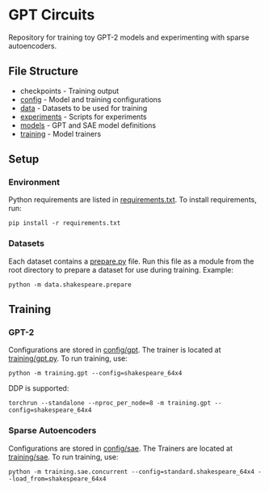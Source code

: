 # GPT Circuits
Repository for training toy GPT-2 models and experimenting with sparse autoencoders.

## File Structure
* checkpoints - Training output
* [config](config) - Model and training configurations
* [data](data) - Datasets to be used for training
* [experiments](experiments) - Scripts for experiments
* [models](models) - GPT and SAE model definitions
* [training](training) - Model trainers

## Setup

### Environment
Python requirements are listed in [requirements.txt](requirements.txt). To install requirements, run:

```
pip install -r requirements.txt
```

### Datasets
Each dataset contains a [prepare.py](data/shakespeare/prepare.py) file. Run this file as a module from the root directory to prepare a dataset for use during training. Example:
```
python -m data.shakespeare.prepare
```

## Training

### GPT-2

Configurations are stored in [config/gpt](config/gpt). The trainer is located at [training/gpt.py](training/gpt.py). To run training, use:

```
python -m training.gpt --config=shakespeare_64x4
```

DDP is supported:

```
torchrun --standalone --nproc_per_node=8 -m training.gpt --config=shakespeare_64x4
```

### Sparse Autoencoders

Configurations are stored in [config/sae](config/sae). The Trainers are located at [training/sae](training/sae). To run training, use:

```
python -m training.sae.concurrent --config=standard.shakespeare_64x4 --load_from=shakespeare_64x4
```